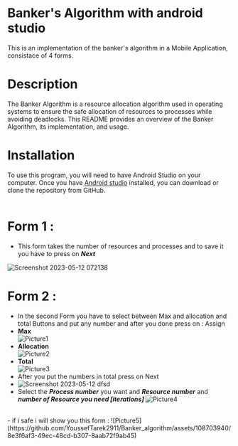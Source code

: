 # Banker's Algorithm with android studio
This is an implementation of the banker's algorithm in a Mobile Application, consistace of 4 forms.

# Description
The Banker Algorithm is a resource allocation algorithm used in operating systems to ensure the safe allocation of resources to processes while avoiding deadlocks. This README provides an overview of the Banker Algorithm, its implementation, and usage.

# Installation
To use this program, you will need to have Android Studio on your computer. Once you have [Android studio](https://developer.android.com/studio) installed, you can download or clone the repository from GitHub. <br /><br />

# Form 1 :
- This form takes the number of resources and processes and to save it you have to press on ***Next*** <br />
 
![Screenshot 2023-05-12 072138](https://github.com/YoussefTarek2911/Banker_algorithm/assets/108703940/1d307cd1-3ce5-448b-9a17-a98ff89b027c)
<br />

# Form 2 : 
- In the second Form you have to select between Max and allocation and total Buttons and put any number and after you done press on : Assign  
- **Max** <br />
![Picture1](https://github.com/YoussefTarek2911/Banker_algorithm/assets/108703940/92dbd7ad-c14f-489d-a71a-c59f2cf28678)
- **Allocation**<br />
![Picture2](https://github.com/YoussefTarek2911/Banker_algorithm/assets/108703940/88ef5571-ca45-4693-8cb2-316841eb0b2f)
- **Total**<br />
![Picture3](https://github.com/YoussefTarek2911/Banker_algorithm/assets/108703940/af3a8110-cd81-4179-8001-025b3775e105)
- After you put the numbers in total press on Next
- ![Screenshot 2023-05-12 dfsd](https://github.com/YoussefTarek2911/Banker_algorithm/assets/108703940/21cee9e4-d585-4921-b756-8bef7d2bd4fe)
- Select the  ***Process number*** you want and ***Resource number*** and ***number of Resource you need [iterations]*** 
![Picture4](https://github.com/YoussefTarek2911/Banker_algorithm/assets/108703940/c3bddf74-55ba-41c7-8dc3-56fe5a864196)
<br />
- if i safe i will show you this form :
![Picture5](https://github.com/YoussefTarek2911/Banker_algorithm/assets/108703940/8e3f6af3-49ec-48cd-b307-8aab72f9ab45)
<br />






 
 
 
 
 

